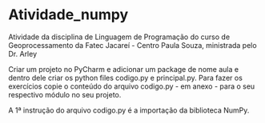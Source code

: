 # Atividade_numpy

Atividade da disciplina de Linguagem de Programação do curso de Geoprocessamento da Fatec Jacareí - Centro Paula Souza, ministrada pelo Dr. Arley

Criar um projeto no PyCharm e adicionar um package de nome aula e dentro dele criar os python files codigo.py e principal.py. Para fazer os exercícios 
copie o conteúdo do arquivo codigo.py - em anexo - para o seu respectivo módulo no seu projeto.

A 1ª instrução do arquivo codigo.py é a importação da biblioteca NumPy. 
